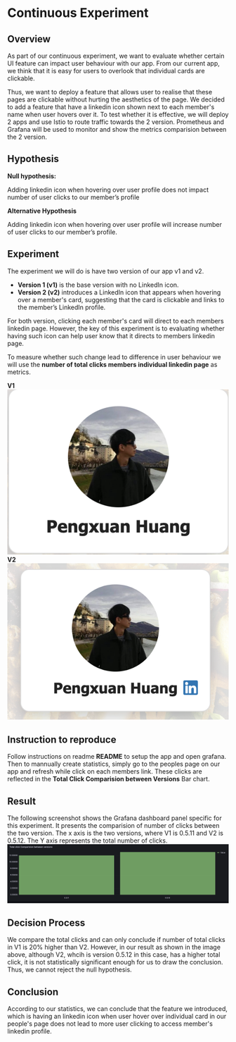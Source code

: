 # Continuous Experiment
## Overview
As part of our continuous experiment, we want to evaluate whether certain UI feature can impact user behaviour with our app. From our current app, we think that it is easy for users to overlook that individual cards are clickable.

 Thus, we want to deploy a feature that allows user to realise that these pages are clickable without hurting the aesthetics of the page. We decided to add a feature that have a linkedin icon shown next to each member's name when user hovers over it. To test whether it is effective, we will deploy 2 apps and use Istio to route traffic towards the 2 version. Prometheus and Grafana will be used to monitor and show the metrics comparision between the 2 version.

## Hypothesis

**Null hypothesis:**

Adding linkedin icon when hovering over user profile does not impact number of user clicks to our member’s profile

**Alternative Hypothesis**

Adding linkedin icon when hovering over user profile will increase number of user clicks to our member’s profile.

## Experiment
The experiment we will do is have two version of our app v1 and v2. 
- **Version 1 (v1)** is the base version with no LinkedIn icon. 
- **Version 2 (v2)** introduces a LinkedIn icon that appears when hovering over a member's card, suggesting that the card is clickable and links to the member’s LinkedIn profile. 

For both version, clicking each member's card will direct to each members linkedin page. However, the key of this experiment is to evaluating whether having such icon can help user know that it directs to members linkedin page.

To measure whether such change lead to difference in user behaviour we will use the **number of total clicks members individual linkedin page** as metrics.

**V1**
![Pie chart screenshot](imgs/Experiment-without-linkedin-example.png "Grouped bar chart")
**V2**
![Pie chart screenshot](imgs/Experiment-example.png "Grouped bar chart")

## Instruction to reproduce
Follow instructions on readme **README** to setup the app and open grafana. Then to mannually create statistics, simply go to the peoples page on our app and refresh while click on each members link. These clicks are reflected in the **Total Click Comparision between Versions** Bar chart.

## Result
The following screenshot shows the Grafana dashboard panel specific for this experiment. It presents the comparision of number of clicks between the two version. The x axis is the two versions, where V1 is 0.5.11 and V2 is 0.5.12. The Y axis represents the total number of clicks.
![Pie chart screenshot](imgs/cont-exp-example-plot.png "Grouped bar chart")


## Decision Process
We compare the total clicks and can only conclude if number of total clicks in V1 is 20% higher than V2. However, in our result as shown in the image above, although V2, whcih is version 0.5.12 in this case, has a higher total click, it is not statistically significant enough for us to draw the conclusion. Thus, we cannot reject the null hypothesis.

## Conclusion
According to our statistics, we can conclude that the feature we introduced, which is having an linkedin icon when user hover over individual card in our people's page does not lead to more user clicking to access member's linkedin profile.